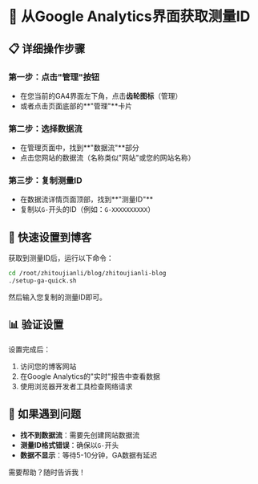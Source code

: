 # 🎯 从Google Analytics界面获取测量ID

## 📋 详细操作步骤

### 第一步：点击"管理"按钮

- 在您当前的GA4界面左下角，点击**齿轮图标**（管理）
- 或者点击页面底部的**"管理"**卡片

### 第二步：选择数据流

- 在管理页面中，找到**"数据流"**部分
- 点击您网站的数据流（名称类似"网站"或您的网站名称）

### 第三步：复制测量ID

- 在数据流详情页面顶部，找到**"测量ID"**
- 复制以`G-`开头的ID（例如：`G-XXXXXXXXXX`）

## 🚀 快速设置到博客

获取到测量ID后，运行以下命令：

```bash
cd /root/zhitoujianli/blog/zhitoujianli-blog
./setup-ga-quick.sh
```

然后输入您复制的测量ID即可。

## 📊 验证设置

设置完成后：

1. 访问您的博客网站
2. 在Google Analytics的"实时"报告中查看数据
3. 使用浏览器开发者工具检查网络请求

## 🔧 如果遇到问题

- **找不到数据流**：需要先创建网站数据流
- **测量ID格式错误**：确保以`G-`开头
- **数据不显示**：等待5-10分钟，GA数据有延迟

需要帮助？随时告诉我！



